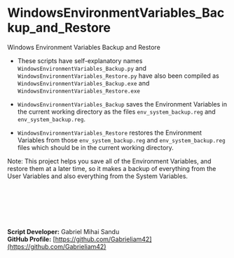 # WindowsEnvironmentVariables_Backup_and_Restore

Windows Environment Variables Backup and Restore

* These scripts have self-explanatory names `WindowsEnvironmentVariables_Backup.py` and `WindowsEnvironmentVariables_Restore.py` have also been compiled as `WindowsEnvironmentVariables_Backup.exe` and `WindowsEnvironmentVariables_Restore.exe`


- `WindowsEnvironmentVariables_Backup` saves the Environment Variables in the current working directory as the files `env_system_backup.reg` and `env_system_backup.reg`.

- `WindowsEnvironmentVariables_Restore` restores the Environment Variables from those `env_system_backup.reg` and `env_system_backup.reg` files which should be in the current working directory.

Note: This project helps you save all of the Environment Variables, and restore them at a later time, so it makes a backup of everything from the User Variables and also everything from the System Variables.






<br><br>





<br><br>






**Script Developer:** Gabriel Mihai Sandu  
**GitHub Profile:** [https://github.com/Gabrieliam42](https://github.com/Gabrieliam42)
